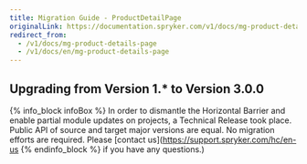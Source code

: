 ```yaml
---
title: Migration Guide - ProductDetailPage
originalLink: https://documentation.spryker.com/v1/docs/mg-product-details-page
redirect_from:
  - /v1/docs/mg-product-details-page
  - /v1/docs/en/mg-product-details-page
---
```


## Upgrading from Version 1.* to Version 3.0.0

{% info_block infoBox %}
In order to dismantle the Horizontal Barrier and enable partial module updates on projects, a Technical Release took place. Public API of source and target major versions are equal. No migration efforts are required. Please [contact us](https://support.spryker.com/hc/en-us
{% endinfo_block %} if you have any questions.)
